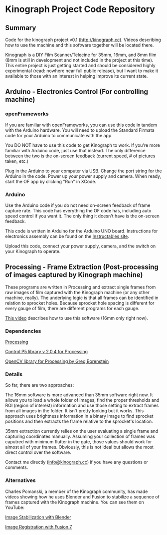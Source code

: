 # Kinograph Project Code Repository

## Summary

Code for the kinograph project v0.1 (http://kinograph.cc). Videos describing how to use the machine and this software together will be located there.

Kinograph is a DIY Film Scanner/Telecine for 35mm, 16mm, and 8mm film (8mm is still in development and not included in the project at this time). This entire project is just getting started and should be considered highly experimental (read: nowhere near full public release), but I want to make it available to those with an interest in helping improve its current state. 

## Arduino - Electronics Control (For controlling machine)

### openFrameworks
If you are familiar with openFrameworks, you can use this code in tandem with the Arduino hardware. You will need to upload the Standard Firmata code for your Arduino to communicate with the app. 

You DO NOT have to use this code to get Kinograph to work. If you're more familiar with Arduino code, just use that instead. The only difference between the two is the on-screen feedback (current speed, # of pictures taken, etc.)

Plug in the Arduino to your computer via USB. Change the port string for the Arduino in the code. Power up your power supply and camera. When ready, start the OF app by clicking "Run" in XCode.

### Arduino
Use the Arduino code if you do not need on-screen feedback of frame capture rate. This code has everything the OF code has, including auto speed control if you want it. The only thing it doesn't have is the on-screen feedback.

This code is written in Arduino for the Arduino UNO board. Instructions for electronics assembly can be found on the [Instructables site](http://www.instructables.com/id/Kinograph-v01-DIY-Film-Scanner/step9/Electronics/).

Upload this code, connect your power supply, camera, and the switch on your Kinograph to operate.

## Processing - Frame Extraction (Post-processing of images captured by Kinograph machine)

These programs are written in Processing and extract single frames from raw images of film captured with the Kinograph machine (or any other machine, really). The underlying logic is that all frames can be identified in relation to sprocket holes. Because sprocket hole spacing is different for every gauge of film, there are different programs for each gauge. 

[This video](https://vimeo.com/134367767) describes how to use this software (16mm only right now).

### Dependencies
[Processing](http://processing.org)

[Control P5 library v 2.0.4 for Processing](https://code.google.com/p/controlp5/downloads/detail?name=controlP5-2.0.4.zip&can=2&q=)

[OpenCV library for Processing by Greg Borenstein](https://github.com/atduskgreg/opencv-processing)

### Details
So far, there are two approaches:

The 16mm software is more advanced than 35mm software right now. It allows you to load a whole folder of images, find the proper thresholds and ROI (region of interest) information and use those setting to extract frames from all images in the folder. It isn't pretty looking but it works. This approach uses brightness information in a binary image to find sprocket positions and then extracts the frame relative to the sprocket's location.

35mm extraction currently relies on the user evaluating a single frame and capturing coordinates manually. Assuming your collection of frames was caputred with minimum flutter in the gate, those values should work for almost all of your frames. Obviously, this is not ideal but allows the most direct control over the software.

Contact me directly (info@kinograph.cc) if you have any questions or comments. 

### Alternatives 
Charles Pomanski, a member of the Kinograph community, has made videos showing how he uses Blender and Fusion to stabilize a sequence of frames captured with the Kinograph machine. You can see them on YouTube:

[Image Stabilization with Blender](https://www.youtube.com/watch?v=Y5o09uRTzdU)

[Image Registration with Fusion 7](https://www.youtube.com/watch?v=EE_T-g8w2Pc)

